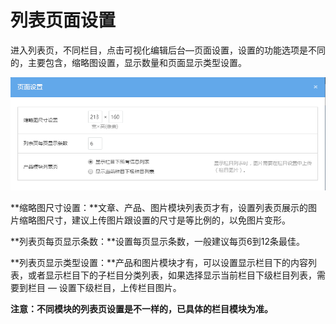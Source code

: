 # 列表页面设置

进入列表页，不同栏目，点击可视化编辑后台—页面设置，设置的功能选项是不同的，主要包含，缩略图设置，显示数量和页面显示类型设置。

![图片关键词](assets/1549869984871748.png)

**缩略图尺寸设置：**文章、产品、图片模块列表页才有，设置列表页展示的图片缩略图尺寸，建议上传图片跟设置的尺寸是等比例的，以免图片变形。

**列表页每页显示条数：**设置每页显示条数，一般建议每页6到12条最佳。

**列表页显示类型设置：**产品和图片模块才有，可以设置显示栏目下的内容列表，或者显示栏目下的子栏目分类列表，如果选择显示当前栏目下级栏目列表，需要到栏目 — 设置下级栏目，上传栏目图片。

**注意：不同模块的列表页设置是不一样的，已具体的栏目模块为准。**
